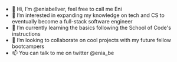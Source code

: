 - 👋 Hi, I’m @eniabellver, feel free to call me Eni
- 👀 I’m interested in expanding my knowledge on tech and CS to eventually become a full-stack software engineer
- 🌱 I’m currently learning the basics following the School of Code's instructions
- 💞️ I’m looking to collaborate on cool projects with my future fellow bootcampers
- 📫 You can talk to me on twitter @enia_be

<!---
eniabellver/eniabellver is a ✨ special ✨ repository because its `README.md` (this file) appears on your GitHub profile.
You can click the Preview link to take a look at your changes.
--->
